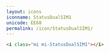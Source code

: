 ```yaml
---
layout: icons
iconname: StatusDualSIM1
unicode: EE68
permalink: /icon/StatusDualSIM1/
---
```


``` html
<i class="mi mi-StatusDualSIM1"></i>
```
